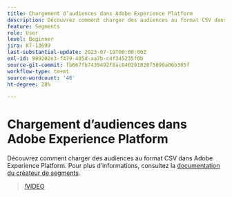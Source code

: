 ```yaml
---
title: Chargement d’audiences dans Adobe Experience Platform
description: Découvrez comment charger des audiences au format CSV dans Adobe Experience Platform.
feature: Segments
role: User
level: Beginner
jira: KT-13699
last-substantial-update: 2023-07-19T00:00:00Z
exl-id: 989202e3-f479-485d-aa7b-c4f345235f0b
source-git-commit: fb667fb7439492f8ac040291820f5899a06b305f
workflow-type: tm+mt
source-wordcount: '46'
ht-degree: 28%

---
```


# Chargement d’audiences dans Adobe Experience Platform

Découvrez comment charger des audiences au format CSV dans Adobe Experience Platform. Pour plus d’informations, consultez la [documentation du créateur de segments](https://experienceleague.adobe.com/fr/docs/experience-platform/segmentation/ui/audience-portal#import-audience).

>[!VIDEO](https://video.tv.adobe.com/v/3423356/?learn=on&enablevpops&captions=fre_fr)
